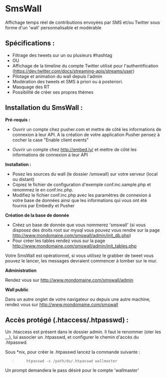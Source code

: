SmsWall
=======

Affichage temps réel de contributions envoyées par SMS et/ou Twitter sous forme d'un 'wall' personnalisable et modérable

Spécifications :
----------------

-   Filtrage des tweets sur un ou plusieurs #hashtag
-   OU
-	Affichage de la timeline du compte Twitter utilisé pour l'authentification (https://dev.twitter.com/docs/streaming-apis/streams/user)
-   Pilotage et animation du wall depuis l'admin
-   Modération des tweets et SMS à priori ou à posteriori.
-   Masquage des RT
-   Possibilité de créer ses propres thèmes


Installation du SmsWall :
-------------------------

__Pré-requis :__

- Ouvrir un compte chez pusher.com et mettre de côté les informations de connexion à leur API. A la création de votre application Pusher pensez à cocher la case "Enable client events"

- Ouvrir un compte chez http://embed.ly/ et mettre de côté les informations de connexion à leur API


__Installation :__

- Posez les sources du wall (le dossier /smswall) sur votre serveur (local ou distant)
- Copiez le fichier de configuration d'exemple conf.inc.sample.php et renommez le en conf.inc.php.
- Modifiez le fichier conf.inc.php avec les paramètres de connexion à votre base de données ainsi que les informations qui vous ont été fournis par Embedly et Pusher

__Création de la base de donnée__

- Créez un base de donnée que vous nommerez 'smswall' (si vous disposez des droits root sur mysql vous pouvez vous rendre sur la page http://www.mondomaine.com/smswall/admin/init_db.php)
- Pour créer les tables rendez vous sur la page http://www.mondomaine.com/smswall/admin/init_tables.php

Votre SmsWall est opérationnel, si vous utilisez le grabber de tweet vous pouvez le lancer, les messages devraient commencer à tomber sur le mur.

__Administration__

Rendez vous sur http://www.mondomaine.com/smswall/admin

__Wall public__

Dans un autre onglet de votre navigateur ou depuis une autre machine, rendez vous sur http://www.mondomaine.com/smswall


Accès protégé (.htaccess/.htpasswd) :
-------------------------------------

Un .htaccess est présent dans le dossier admin. Il faut le renommer (oter les __), lui associer un .htpasswd, et configurer le chemin d'accès du .htpasswd.

Sous *nix, pour créer le .htpasswd lancez la commande suivante :

>         htpasswd -c /path/du/.htpasswd wallmaster

Un prompt demandera le pass désiré pour le compte 'wallmaster'


